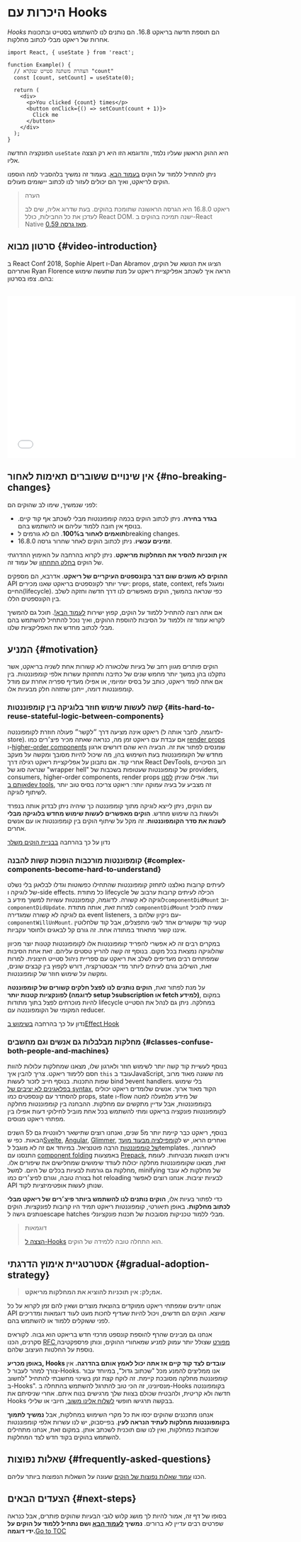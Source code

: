 
# היכרות עם Hooks


*Hooks* הם תוספת חדשה בריאקט 16.8. הם נותנים לנו להשתמש בסטייט ובתכונות אחרות של ריאקט מבלי לכתוב מחלקות.

```js{4,5}
import React, { useState } from 'react';

function Example() {
  // הצהרת משתנה סטייט שנקרא "count"
  const [count, setCount] = useState(0);

  return (
    <div>
      <p>You clicked {count} times</p>
      <button onClick={() => setCount(count + 1)}>
        Click me
      </button>
    </div>
  );
}
```

הפונקציה החדשה `useState` היא ההוק הראשון שעליו נלמד, והדוגמא הזו היא רק הצצה אליו.

ניתן להתחיל ללמוד על הוקים [בעמוד הבא](./hooks-overview.html). בעמוד זה נמשיך בלהסביר למה הוספנו הוקים לריאקט, ואיך הם יכולים לעזור לנו לכתוב יישומים מעולים.

>הערה
>
>ריאקט 16.8.0 היא הגרסה הראשונה שתומכת בהוקים. בעת שדרוג אליה, שים לב לעדכן את כל החבילות, כולל React DOM.
>ישנה תמיכה בהוקים ב-React Native [מאז גרסה 0.59](reactnative.de/blog/2019/03/12/releasing-react-native-059).

## סרטון מבוא {#video-introduction}

ב React Conf 2018, Sophie Alpert ו-Dan Abramov הציגו את הנושא של הוקים, ואחריהם Ryan Florence הראה איך לשכתב אפליקציית ריאקט על מנת שתעשה שימוש בהם. צפו בסרטון:

<br>

<iframe width="650" height="366" src="//www.youtube.com/embed/dpw9EHDh2bM" frameborder="0" allowfullscreen></iframe>

## אין שינויים ששוברים תאימות לאחור {#no-breaking-changes}

לפני שנמשיך, שימו לב שהוקים הם:

* **בגדר בחירה**. ניתן לכתוב הוקים בכמה קומפוננטות מבלי לשכתב אף קוד קיים. בנוסף אין חובה ללמוד עליהם או להשתמש בהם.
* **תואמים לאחור ב100%**. הם לא גורמים לbreaking changes.
* **זמינים עכשיו**. ניתן לכתוב הוקים לאחר שחרור גרסה 16.8.0.

**אין תוכניות להסיר את המחלקות מריאקט**. ניתן לקרוא בהרחבה על האימוץ ההדרגתי של הוקים [בחלק התחתון](#gradual-adoption-strategy) של עמוד זה.

**ההוקים לא משנים שום דבר בקונספטים העיקריים של ריאקט**. אדרבא, הם מספקים API ישיר יותר לקונספטים בריאקט שאנו מכירים: props, state, context, refs ומעגל החיים(lifecycle). כפי שנראה בהמשך, הוקים מאפשרים לנו דרך חדשה וחזקה לשלב בין הקונספטים הללו.

אם אתה רוצה להתחיל ללמוד על הוקים, קפוץ ישירות [לעמוד הבא!](./hooks-overview.html). תוכל גם להמשיך לקרוא עמוד זה וללמוד על הסיבות להוספת ההוקים, ואיך נוכל להתחיל להשתמש בהם מבלי לכתוב מחדש את האפליקציות שלנו. 

## המניע {#motivation}

הוקים פותרים מגוון רחב של בעיות שלכאורה לא קשורות אחת לשניה בריאקט, אשר נתקלנו בהן במשך יותר מחמש שנים של כתיבה ותחזוקת עשרות אלפי קומפוננטות. בין אם אתה לומד ריאקט, כותב על בסיס יומיומי, או אפילו מעדיף ספריה אחרת עם מודל קומפוננטות דומה, ייתכן שתזהה חלק מבעיות אלו.

### קשה לעשות שימוש חוזר בלוגיקה בין קומפוננטות {#its-hard-to-reuse-stateful-logic-between-components}

ריאקט אינה מציעה דרך ״לקשר״ פעולה חוזרת לקומפוננטה (לדוגמה, לחבר אותה ל-store). אם עבדת עם ריאקט זמן מה, כנראה שאתה מכיר פיצ׳רים כמו [render props](./render-props.html) ו-[higher-order components](./higher-order-components.html) שמנסים לפתור את זה. הבעיה היא שהם דורשים ארגון מחדש של הקומפוננטות בעת השימוש בהן, מה שיכול להיות מסובך ומקשה על מעקב אחרי קוד. אם נתבונן על אפליקציית ריאקט רגילה דרך React DevTools, רוב הסיכויים שנראה סוג של "wrapper hell" של קומפוננטות שעטופות בשכבות של providers, consumers, higher-order components, render props ועוד. אפילו שניתן [לסנן אותם בdev tools](https://github.com/facebook/react-devtools/pull/503), זה מצביע על בעיה עמוקה יותר: ריאקט צריכה בסיס טוב יותר לשיתוף לוגיקה.

עם הוקים, ניתן לייצא לוגיקה מתוך קומפוננטה כך שיהיה ניתן לבדוק אותה בנפרד ולעשות בה שימוש מחדש. **הוקים מאפשרים לעשות שימוש מחדש בלוגיקה מבלי לשנות את סדר הקומפוננטות**. זה מקל על שיתוף הוקים בין קומפוננטות או עם אנשים אחרים.

נדון על כך בהרחבה [בבניית הוקים משלך](./hooks-custom.html)

### קומפוננטות מורכבות הופכות קשות להבנה {#complex-components-become-hard-to-understand}

לעיתים קרובות נאלצנו לתחזק קומפוננטות שהתחילו כפשוטות וגדלו לבלאגן בלי נשלט של לוגיקה ו-side effects. כל מתודת lifecycle הכילה לעיתים קרובות ערבוב של לוגיקה לא קשורה. לדוגמה, קומפוננטות עשויות למשוך מידע ב`componentDidMount` וב-`componentDidUpdate`. למרות זאת, אותה מתודת `componentDidMount` עשויה להכיל גם לוגיקה לא קשורה שמגדירה event listeners, עם ניקיון שלהם ב-`componentWillUnMount`. קטעי קוד שקשורים אחד לשני מתפצלים, אבל קוד שלחלוטין איננו קשור מתאחד במתודה אחת. זה גורם קל לבאגים ולחוסר עקביות.

במקרים רבים זה לא אפשרי להפריד קומפוננטות אלו לקומפוננטות קטנות יוצר מכיוון שהלוגיקה נמצאת בכל מקום. בנוסף זה קשה להריץ טסטים עליהם. זאת אחת הסיבות שמפתחים רבים מעדיפים לשלב את ריאקט עם ספריית ניהול סטייט חיצונית. למרות זאת, השילוב גורם לעיתים ליותר מדי אבסטרקציה, דורש לקפוץ בין קבצים שונים, ומקשה על שימוש חוזר של קומפוננטות.

על מנת לפתור זאת, **הוקים נותנים לנו לפצל חלקים קשורים של קומפוננטה לפונקציות קטנות יותר (לדוגמה setup לsubscription או fetch למידע)**, במקום להיות מוכרחים לפצל בתוך מתודות lifecycle במחלקה. ניתן גם לנהל את הסטייט המקומי של הקומפוננטה עם reducer.

נדון על כך בהרחבה [בשימוש בEffect Hook](./hooks-effect.html#tip-use-multiple-effects-to-separate-concerns)

### מחלקות מבלבלות גם אנשים וגם מחשבים {#classes-confuse-both-people-and-machines}

בנוסף לעשיית קוד קשה יותר לשימוש חוזר ולארגון שלו, מצאנו שמחלקות עלולות להוות חסם ללימוד ריאקט. צריך להבין איך `this` עובד בJavaScript, מה ששונה מאוד מרוב שפות התכנות. בנוסף חייב לזכור לעשות bind לevent handlers. בלי שימוש [בפלאגינים לא יציבים של syntax](https://babeljs.io/docs/en/babel-plugin-transform-class-properties/), הקוד מאוד ארוך. אנשים שלומדים ריאקט יכולים להסתדר עם קונספטים כמו props, state ו-flow של מידע מלמעלה למטה בקומפוננטות, אבל עדיין מתקשים עם מחלקות. ההבחנה בין קומפוננטות מחלקה לקומפוננטות פונקציה בריאקט ומתי להשתמש בכל אחת מוביל לחילוקי דעות אפילו בין מפתחי ריאקט מנוסים.

בנוסף, ריאקט כבר קיימת יותר מ5 שנים, ואנחנו רוצים שתישאר רלוונטית גם ל5 השנים הבאות. כפי ש[Svelte](https://svelte.dev/), [Angular](https://angular.io/), [Glimmer](https://glimmerjs.com/), ואחרים הראו, יש ל[קומפילציה מבעוד מועד של קומפוננטות](https://en.wikipedia.org/wiki/Ahead-of-time_compilation) הרבה פוטנציאל. במיוחד אם זה לא מוגבל לtemplates. לאחרונה, התנסנו עם [component folding](https://github.com/facebook/react/issues/7323) באמצעות [Prepack](https://prepack.io/), וראינו תוצאות מבטיחות. לעומת זאת, מצאנו שקומפוננטות מחלקה יכולות לעודד שימושים שמחלישים את שיפורים אלו. מחלקות גם גורמות לבעיות בכלים של היום. למשל, minifying של מחלקות לא עובד בצורה טובה, וגורם לפיצ׳רים כמו hot reloading לבעיות יציבות. אנחנו רוצים לאפשר API שנותן לעשות אופטימיזציות לקוד.  

כדי לפתור בעיות אלו, **הוקים נותנים לנו להשתמש ביותר פיצ׳רים של ריאקט מבלי לכתוב מחלקות.** באופן תיאורטי, קומפוננטות ריאקט תמיד היו קרובות לפונקציות. הוקים נותנים גישה לescape hatches מבלי ללמוד טכניקות מסובכות של תכנות פונקציונלי.

>דוגמאות
>
> [הצצה ל-Hooks](./hooks-overview.html) הוא התחלה טובה ללמידה של הוקים.

## אסטרטגיית אימוץ הדרגתי {#gradual-adoption-strategy}

>**אמ;לק: אין תוכניות להוציא את המחלקות מריאקט.**

אנחנו יודעים שמפתחי ריאקט ממוקדים בהוצאת מוצרים ושאין להם זמן לקרוא על כל API שיוצא. הוקים הם חדשים, ויכול להיות שעדיף לחכות מעט לעוד דוגמאות ומדריכים לפני ששוקלים ללמוד או להשתמש בהם.

אנחנו גם מבינים שהרף להוספת קונספט מרכזי חדש בריאקט הוא גבוה. לקוראים סקרנים, הכנו [RFC מפורט](https://github.com/reactjs/rfcs/pull/68) שצולל יותר עמוק למניע שמאחורי ההוקים, ונותן פרספקטיבה נוספת על החלטות העיצוב שלהם.

**באופן מכריע, Hooks עובדים לצד קוד קיים אז אתה יכול לאמץ אותם בהדרגה.** אין צורך למהר לעבור ל-Hooks. אנו ממליצים להמנע מכל "שכתוב גדול", במיוחד עבור קומפוננטת מחלקה מסובכת קיימת. זה לוקח קצת זמן בשינוי מחשבתי להתחיל "לחשוב ב-Hooks". מנסיונינו, זה הכי טוב להתרגל להשתמש בהתחלה ב-Hooks בקומפוננטה חדשה ולא קריטית, ולהבטיח שכולם בצוות שלך מרגישים בנוח איתם. אחרי שניסיתם את Hooks בבקשה תרגישו חופשי [לשלוח אלינו משוב](https://github.com/facebook/react/issues/new), חיובי או שלילי.

אנחנו מתכננים שהוקים יכסו את כל מקרי השימוש במחלקות, אבל **נמשיך לתמוך בקומפוננטות מחלקות לעתיד הנראה לעין**. בפייסבוק, יש לנו עשרות אלפי קומפוננטות שכתובות כמחלקות, ואין לנו שום תוכנית לשכתב אותן. במקום זאת, אנחנו מתחילים להשתמש בהוקים בקוד חדש לצד המחלקות.

## שאלות נפוצות {#frequently-asked-questions}

הכנו [עמוד שאלות נפוצות של הוקים](./hooks-faq.html) שעונה על השאלות הנפוצות ביותר עליהם.

## הצעדים הבאים {#next-steps}

בסופו של דף זה, אמור להיות לך מושג קלוש לגבי הבעיות שהוקים פותרים, אבל כנראה שפרטים רבים עדיין לא ברורים. **נמשיך [לעמוד הבא](./hooks-overview.html) ושם נתחיל ללמוד על הוקים על ידי דוגמה.**<span style="float: footnote;"><a href="./index.html#toc">Go to TOC</a></span>
